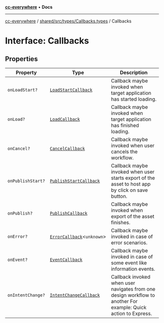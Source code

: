 [**cc-everywhere**](../../../../../index.md) • **Docs**

***

[cc-everywhere](../../../../../index.md) / [shared/src/types/Callbacks.types](../index.md) / Callbacks

# Interface: Callbacks

## Properties

| Property | Type | Description |
| ------ | ------ | ------ |
| `onLoadStart?` | [`LoadStartCallback`](../type-aliases/LoadStartCallback.md) | Callback maybe invoked when target application has started loading. |
| `onLoad?` | [`LoadCallback`](../type-aliases/LoadCallback.md) | Callback maybe invoked when target application has finished loading. |
| `onCancel?` | [`CancelCallback`](../type-aliases/CancelCallback.md) | Callback maybe invoked when user cancels the workflow. |
| `onPublishStart?` | [`PublishStartCallback`](../type-aliases/PublishStartCallback.md) | Callback maybe invoked when user starts export of the asset to host app by click on save button. |
| `onPublish?` | [`PublishCallback`](../type-aliases/PublishCallback.md) | Callback maybe invoked when export of the asset finishes. |
| `onError?` | [`ErrorCallback`](../../../error/CCEverywhereError.types/type-aliases/ErrorCallback.md)\<`unknown`\> | Callback maybe invoked in case of error scenarios. |
| `onEvent?` | [`EventCallback`](../type-aliases/EventCallback.md) | Callback maybe invoked in case of some event like information events. |
| `onIntentChange?` | [`IntentChangeCallback`](../type-aliases/IntentChangeCallback.md) | Callback invoked when user navigates from one design workflow to another For example: Quick action to Express. |
